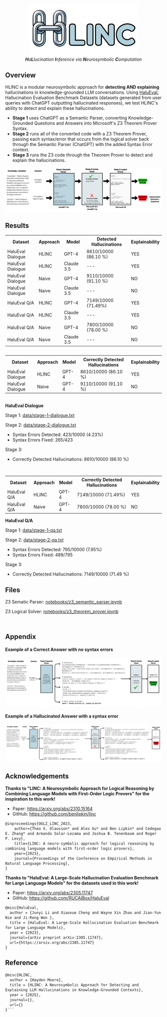 <p align="center">
  <img src="images/logo.png" width="350" title="HLINC">
  <br>
  <i><b>H</b>a<b>L</b>lucination <b>I</b>nference via <b>N</b>eurosymbolic <b>C</b>omputation</i>
</p>



## Overview

HLINC is a modular neurosymbolic approach for <b>detecting AND explaining</b> hallucinations in knowledge-grounded LLM conversations. Using [HaluEval:](https://github.com/RUCAIBox/HaluEval/tree/main) Hallucination Evaluation Benchmark Datasets (datasets generated from user queries with ChatGPT outputting hallucinated responses), we test HLINC's ability to detect and explain these hallucinations.
	
- **Stage 1** uses ChatGPT as a Semantic Parser, converting Knowledge-Grounded Questions and Answers into Microsoft's Z3 Theorem Prover Syntax. 
- **Stage 2** runs all of the converted code with a Z3 Theorem Prover, passing each syntax/error that occurs from the logical solver back through the Semantic Parser (ChatGPT) with the added Syntax Error context.
- **Stage 3** runs the Z3 code through the Theorem Prover to detect and explain the hallucinations.  

<p align="center">
  <img src="images/example-1.png" title="HLINC stages">
</p>


## Results
<body>


<table>
  <tr>
    <th>Dataset</th>
    <th>Approach</th>
    <th>Model</th>
    <th>Detected Hallucinations</th>
    <th>Explainability</th>
  </tr>
  <tr>
    <td>HaluEval Dialogue</td>
    <td>HLINC</td>
    <td>GPT-4</td>
    <td>8610/10000 (86.10 %)</td>
    <td>YES</td>
  </tr>
  <tr>
    <td>HaluEval Dialogue</td>
    <td>HLINC</td>
    <td>Claude 3.5</td>
    <td>---</td>
    <td>YES</td>
  </tr>
  <tr>
    <td>HaluEval Dialogue</td>
    <td>Naive</td>
    <td>GPT-4</td>
    <td>9110/10000 (91.10 %)</td>
    <td>NO</td>
  </tr>
  <tr>
    <td>HaluEval Dialogue</td>
    <td>Naive</td>
    <td>Claude 3.5</td>
    <td>---</td>
    <td>NO</td>
  </tr>
  <tr>
    <td>HaluEval Q/A</td>
    <td>HLINC</td>
    <td>GPT-4</td>
    <td>7149/10000 (71.49%)</td>
    <td>YES</td>
  </tr>
  <tr>
    <td>HaluEval Q/A</td>
    <td>HLINC</td>
    <td>Claude 3.5</td>
    <td>---</td>
    <td>YES</td>
  </tr>
  <tr>
    <td>HaluEval Q/A</td>
    <td>Naive</td>
    <td>GPT-4</td>
    <td>7800/10000 (78.00 %)</td>
    <td>NO</td>
  </tr>
  <tr>
    <td>HaluEval Q/A</td>
    <td>Naive</td>
    <td>Claude 3.5</td>
    <td>---</td>
    <td>NO</td>
  </tr>
  
</table>

</body>

##

<body>


<table>
  <tr>
    <th>Dataset</th>
    <th>Approach</th>
    <th>Model</th>
    <th>Correctly Detected Hallucinations</th>
    <th>Explainability</th>
  </tr>
  <tr>
    <td>HaluEval Dialogue</td>
    <td>HLINC</td>
    <td>GPT-4</td>
    <td>8610/10000 (86.10 %)</td>
    <td>YES</td>
  </tr>
  <tr>
    <td>HaluEval Dialogue</td>
    <td>Naive</td>
    <td>GPT-4</td>
    <td>9110/10000 (91.10 %)</td>
    <td>NO</td>
  </tr>
  
</table>

</body>

<br>
<b>HaluEval Dialogue</b> <br>

Stage 1: [data/stage-1-dialogue.txt](https://github.com/HaydenMM/HLINC/blob/dev/data/stage-1-dialogue.txt)
  
Stage 2: [data/stage-2-dialogue.txt](https://github.com/HaydenMM/HLINC/blob/dev/data/stage-2-dialogue.txt)
- Syntax Errors Detected: 423/10000 (4.23%)
- Syntax Errors Fixed: 265/423

Stage 3:
- Correctly Detected Hallucinations: 8610/10000 (86.10 %)

<br>

<body>


<table>
  <tr>
    <th>Dataset</th>
    <th>Approach</th>
    <th>Model</th>
    <th>Correctly Detected Hallucinations</th>
    <th>Explainability</th>
  </tr>
  <tr>
    <td>HaluEval Q/A</td>
    <td>HLINC</td>
    <td>GPT-4</td>
    <td>7149/10000 (71.49%)</td>
    <td>YES</td>
  </tr>
  <tr>
    <td>HaluEval Q/A</td>
    <td>Naive</td>
    <td>GPT-4</td>
    <td>7800/10000 (78.00 %)</td>
    <td>NO</td>
  </tr>
  
</table>

</body>

<b>HaluEval Q/A</b> <br>

Stage 1: [data/stage-1-qa.txt](https://github.com/HaydenMM/HLINC/blob/dev/data/stage-1-qa.txt)
  
Stage 2: [data/stage-2-qa.txt](https://github.com/HaydenMM/HLINC/blob/dev/data/stage-2-qa.txt)
- Syntax Errors Detected: 795/10000 (7.95%)
- Syntax Errors Fixed: 489/795

Stage 3:
- Correctly Detected Hallucinations: 7149/10000 (71.49 %)

## Files
Z3 Sematic Parser: [notebooks/z3_semantic_parser.ipynb](https://github.com/HaydenMM/HLINC/blob/dev/notebooks/z3_semantic_parser.ipynb)

Z3 Logical Solver: [notebooks/z3_theorem_prover.ipynb](https://github.com/HaydenMM/HLINC/blob/dev/notebooks/z3_theorem_prover.ipynb)


<br>



## Appendix
#### Example of a Correct Answer with no syntax errors
<p align="center">
  <img src="images/example_2.png" title="Example of the right answer with no syntax errors">
</p>

#### Example of a Hallucinated Answer with a syntax error
<p align="center">
  <img src="images/example_3.png" title="Example of the hallucinated answer with syntax errors">
</p>

## Acknowledgements
<b>Thanks to "LINC: A Neurosymbolic Approach for Logical Reasoning by Combining Language Models with First-Order Logic Provers" for the inspiration to this work!</b>
<br>
- Paper: https://arxiv.org/abs/2310.15164
- GitHub: https://github.com/benlipkin/linc
```
@inproceedings{OGLZ_LINC_2023,
	author={Theo X. Olausson* and Alex Gu* and Ben Lipkin* and Cedegao E. Zhang* and Armando Solar-Lezama and Joshua B. Tenenbaum and Roger P. Levy},
	title={LINC: A neuro-symbolic approach for logical reasoning by combining language models with first-order logic provers},
	year={2023},
	journal={Proceedings of the Conference on Empirical Methods in Natural Language Processing},
}
```
<b>Thanks to "HaluEval: A Large-Scale Hallucination Evaluation Benchmark for Large Language Models" for the datasets used in this work!</b>
<br>
- Paper: https://arxiv.org/abs/2305.11747
- GitHub: https://github.com/RUCAIBox/HaluEval
```
@misc{HaluEval,
  author = {Junyi Li and Xiaoxue Cheng and Wayne Xin Zhao and Jian-Yun Nie and Ji-Rong Wen },
  title = {HaluEval: A Large-Scale Hallucination Evaluation Benchmark for Large Language Models},
  year = {2023},
  journal={arXiv preprint arXiv:2305.11747},
  url={https://arxiv.org/abs/2305.11747}
}
```




## Reference
```
@misc{HLINC,
  author = {Hayden Moore},
  title = {HLINC: A Neurosymbolic Approach for Detecting and Explaining LLM Hallucinations in Knowledge-Grounded Contexts},
  year = {2025},
  journal={},
  url={}
}```
